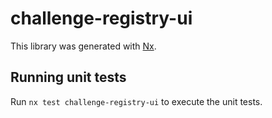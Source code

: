 # challenge-registry-ui

This library was generated with [Nx](https://nx.dev).

## Running unit tests

Run `nx test challenge-registry-ui` to execute the unit tests.
